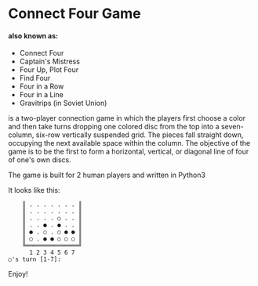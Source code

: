 # Connect Four Game

#### also known as:
* Connect Four
* Captain's Mistress
* Four Up, Plot Four
* Find Four
* Four in a Row
* Four in a Line
* Gravitrips (in Soviet Union)

is a two-player connection game in which the players first choose a color and then take turns dropping one colored disc from the top into a seven-column, six-row vertically suspended grid. The pieces fall straight down, occupying the next available space within the column. The objective of the game is to be the first to form a horizontal, vertical, or diagonal line of four of one's own discs.


The game is built for 2 human players and written in Python3

It looks like this:
```
    ║ . . . . . . . ║
    ║ . . . . . . . ║
    ║ . . . . ○ . . ║
    ║ . . ● . ● . . ║
    ║ ● . ○ . ○ ● ● ║
    ║ ○ . ● ● ○ ○ ○ ║
    ╚═══════════════╝
      1 2 3 4 5 6 7
○'s turn [1-7]:
```

Enjoy!